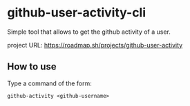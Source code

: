 # github-user-activity-cli

Simple tool that allows to get the github activity of a user.

project URL: https://roadmap.sh/projects/github-user-activity

## How to use

Type a command of the form:

```
github-activity <github-username>
```
